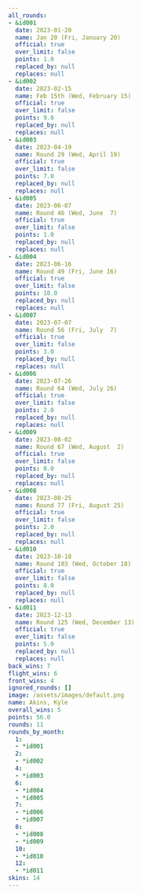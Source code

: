 ```yaml
---
all_rounds:
- &id001
  date: 2023-01-20
  name: Jan 20 (Fri, January 20)
  official: true
  over_limit: false
  points: 1.0
  replaced_by: null
  replaces: null
- &id002
  date: 2023-02-15
  name: Feb 15th (Wed, February 15)
  official: true
  over_limit: false
  points: 9.0
  replaced_by: null
  replaces: null
- &id003
  date: 2023-04-19
  name: Round 29 (Wed, April 19)
  official: true
  over_limit: false
  points: 7.0
  replaced_by: null
  replaces: null
- &id005
  date: 2023-06-07
  name: Round 46 (Wed, June  7)
  official: true
  over_limit: false
  points: 1.0
  replaced_by: null
  replaces: null
- &id004
  date: 2023-06-16
  name: Round 49 (Fri, June 16)
  official: true
  over_limit: false
  points: 10.0
  replaced_by: null
  replaces: null
- &id007
  date: 2023-07-07
  name: Round 56 (Fri, July  7)
  official: true
  over_limit: false
  points: 3.0
  replaced_by: null
  replaces: null
- &id006
  date: 2023-07-26
  name: Round 64 (Wed, July 26)
  official: true
  over_limit: false
  points: 2.0
  replaced_by: null
  replaces: null
- &id009
  date: 2023-08-02
  name: Round 67 (Wed, August  2)
  official: true
  over_limit: false
  points: 8.0
  replaced_by: null
  replaces: null
- &id008
  date: 2023-08-25
  name: Round 77 (Fri, August 25)
  official: true
  over_limit: false
  points: 2.0
  replaced_by: null
  replaces: null
- &id010
  date: 2023-10-18
  name: Round 103 (Wed, October 18)
  official: true
  over_limit: false
  points: 8.0
  replaced_by: null
  replaces: null
- &id011
  date: 2023-12-13
  name: Round 125 (Wed, December 13)
  official: true
  over_limit: false
  points: 5.0
  replaced_by: null
  replaces: null
back_wins: 7
flight_wins: 6
front_wins: 4
ignored_rounds: []
image: /assets/images/default.png
name: Akins, Kyle
overall_wins: 5
points: 56.0
rounds: 11
rounds_by_month:
  1:
  - *id001
  2:
  - *id002
  4:
  - *id003
  6:
  - *id004
  - *id005
  7:
  - *id006
  - *id007
  8:
  - *id008
  - *id009
  10:
  - *id010
  12:
  - *id011
skins: 14
---
```

